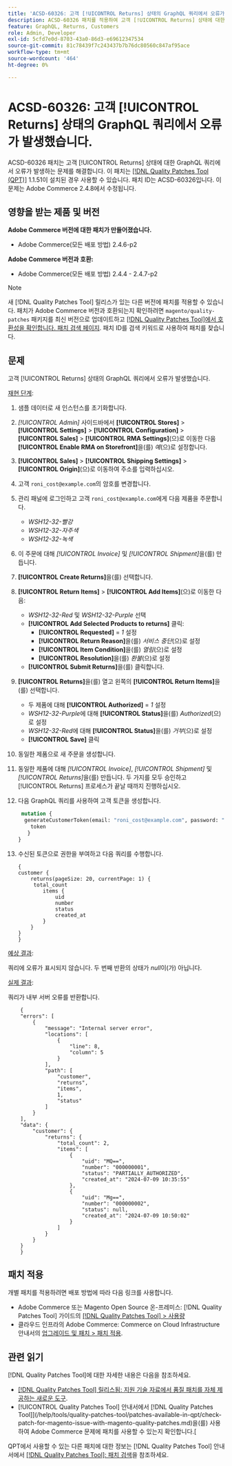 ```yaml
---
title: 'ACSD-60326: 고객 [!UICONTROL Returns] 상태의 GraphQL 쿼리에서 오류가 발생했습니다.'
description: ACSD-60326 패치를 적용하여 고객 [!UICONTROL Returns] 상태에 대한 GraphQL 쿼리에서 오류가 발생하는 Adobe Commerce 문제를 해결합니다.
feature: GraphQL, Returns, Customers
role: Admin, Developer
exl-id: 5cfd7e0d-8703-43a0-86d3-e69612347534
source-git-commit: 81c78439f7c243437b7b76dc80560c847af95ace
workflow-type: tm+mt
source-wordcount: '464'
ht-degree: 0%

---
```


# ACSD-60326: 고객 [!UICONTROL Returns] 상태의 GraphQL 쿼리에서 오류가 발생했습니다.

ACSD-60326 패치는 고객 [!UICONTROL Returns] 상태에 대한 GraphQL 쿼리에서 오류가 발생하는 문제를 해결합니다. 이 패치는 [[!DNL Quality Patches Tool (QPT)]](https://experienceleague.adobe.com/en/docs/commerce-knowledge-base/kb/announcements/commerce-announcements/magento-quality-patches-released-new-tool-to-self-serve-quality-patches) 1.1.51이 설치된 경우 사용할 수 있습니다. 패치 ID는 ACSD-60326입니다. 이 문제는 Adobe Commerce 2.4.8에서 수정됩니다.

## 영향을 받는 제품 및 버전

**Adobe Commerce 버전에 대한 패치가 만들어졌습니다.**

* Adobe Commerce(모든 배포 방법) 2.4.6-p2

**Adobe Commerce 버전과 호환:**

* Adobe Commerce(모든 배포 방법) 2.4.4 - 2.4.7-p2

>[!NOTE]
>
>새 [!DNL Quality Patches Tool] 릴리스가 있는 다른 버전에 패치를 적용할 수 있습니다. 패치가 Adobe Commerce 버전과 호환되는지 확인하려면 `magento/quality-patches` 패키지를 최신 버전으로 업데이트하고 [[!DNL Quality Patches Tool]에서 호환성을 확인합니다. 패치 검색 페이지](https://experienceleague.adobe.com/tools/commerce-quality-patches/index.html). 패치 ID를 검색 키워드로 사용하여 패치를 찾습니다.

## 문제

고객 [!UICONTROL Returns] 상태의 GraphQL 쿼리에서 오류가 발생했습니다.

<u>재현 단계</u>:

1. 샘플 데이터로 새 인스턴스를 초기화합니다.
1. *[!UICONTROL Admin]* 사이드바에서 **[!UICONTROL Stores]** > **[!UICONTROL Settings]** > **[!UICONTROL Configuration]** > **[!UICONTROL Sales]** > **[!UICONTROL RMA Settings]**(으)로 이동한 다음 **[!UICONTROL Enable RMA on Storefront]**&#x200B;을(를) *예*(으)로 설정합니다.
1. **[!UICONTROL Sales]** > **[!UICONTROL Shipping Settings]** > **[!UICONTROL Origin]**(으)로 이동하여 주소를 입력하십시오.
1. 고객 `roni_cost@example.com`의 암호를 변경합니다.
1. 관리 패널에 로그인하고 고객 `roni_cost@example.com`에게 다음 제품을 주문합니다.
   * *WSH12-32-빨강*
   * *WSH12-32-자주색*
   * *WSH12-32-녹색*
1. 이 주문에 대해 *[!UICONTROL Invoice]* 및 *[!UICONTROL Shipment]*&#x200B;을(를) 만듭니다.
1. **[!UICONTROL Create Returns]**&#x200B;을(를) 선택합니다.
1. **[!UICONTROL Return Items]** > **[!UICONTROL Add Items]**(으)로 이동한 다음:
   * *WSH12-32-Red* 및 *WSH12-32-Purple* 선택
   * **[!UICONTROL Add Selected Products to returns]** 클릭:
      * **[!UICONTROL Requested]** = *1* 설정
      * **[!UICONTROL Return Reason]**&#x200B;을(를) *서비스 중단*(으)로 설정
      * **[!UICONTROL Item Condition]**&#x200B;을(를) *열림*(으)로 설정
      * **[!UICONTROL Resolution]**&#x200B;을(를) *환불*(으)로 설정
   * **[!UICONTROL Submit Returns]**&#x200B;을(를) 클릭합니다.
1. **[!UICONTROL Returns]**&#x200B;을(를) 열고 왼쪽의 **[!UICONTROL Return Items]**&#x200B;을(를) 선택합니다.
   * 두 제품에 대해 **[!UICONTROL Authorized]** = *1* 설정
   * *WSH12-32-Purple*&#x200B;에 대해 **[!UICONTROL Status]**&#x200B;을(를) *Authorized*(으)로 설정
   * *WSH12-32-Red*&#x200B;에 대해 **[!UICONTROL Status]**&#x200B;을(를) *거부*(으)로 설정
   * **[!UICONTROL Save]** 클릭
1. 동일한 제품으로 새 주문을 생성합니다.
1. 동일한 제품에 대해 *[!UICONTROL Invoice]*, *[!UICONTROL Shipment]* 및 *[!UICONTROL Returns]*&#x200B;을(를) 만듭니다. 두 가지를 모두 승인하고 [!UICONTROL Returns] 프로세스가 끝날 때까지 진행하십시오.
1. 다음 GraphQL 쿼리를 사용하여 고객 토큰을 생성합니다.

   ```GraphQL
    mutation {
     generateCustomerToken(email: "roni_cost@example.com", password: "password") {
       token
      }
   }
   ```

1. 수신된 토큰으로 권한을 부여하고 다음 쿼리를 수행합니다.

   ```
   {
   customer {
       returns(pageSize: 20, currentPage: 1) {
        total_count
           items {
               uid
               number
               status
               created_at
           }
       }
   }
   }
   ```

<u>예상 결과</u>:

쿼리에 오류가 표시되지 않습니다. 두 번째 반환의 상태가 *null*&#x200B;이(가) 아닙니다.

<u>실제 결과</u>:

쿼리가 내부 서버 오류를 반환합니다.

```
    {
    "errors": [
        {
            "message": "Internal server error",
            "locations": [
                {
                    "line": 8,
                    "column": 5
                }
            ],
            "path": [
                "customer",
                "returns",
                "items",
                1,
                "status"
            ]
        }
    ],
    "data": {
        "customer": {
            "returns": {
                "total_count": 2,
                "items": [
                    {
                        "uid": "MQ==",
                        "number": "000000001",
                        "status": "PARTIALLY_AUTHORIZED",
                        "created_at": "2024-07-09 10:35:55"
                    },
                    {
                        "uid": "Mg==",
                        "number": "000000002",
                        "status": null,
                        "created_at": "2024-07-09 10:50:02"
                    }
                ]
            }
        }
    }
    } 
```

## 패치 적용

개별 패치를 적용하려면 배포 방법에 따라 다음 링크를 사용합니다.

* Adobe Commerce 또는 Magento Open Source 온-프레미스: [!DNL Quality Patches Tool] 가이드의 [[!DNL Quality Patches Tool] > 사용량](/help/tools/quality-patches-tool/usage.md)
* 클라우드 인프라의 Adobe Commerce: Commerce on Cloud Infrastructure 안내서의 [업그레이드 및 패치 > 패치 적용](https://experienceleague.adobe.com/docs/commerce-cloud-service/user-guide/develop/upgrade/apply-patches.html).

## 관련 읽기

[!DNL Quality Patches Tool]에 대한 자세한 내용은 다음을 참조하세요.

* [[!DNL Quality Patches Tool] 릴리스됨: 지원 기술 자료에서 품질 패치를 자체 제공하는 새로운 도구](https://experienceleague.adobe.com/en/docs/commerce-knowledge-base/kb/announcements/commerce-announcements/magento-quality-patches-released-new-tool-to-self-serve-quality-patches).
* [!UICONTROL Quality Patches Tool] 안내서에서  [!DNL Quality Patches Tool]](/help/tools/quality-patches-tool/patches-available-in-qpt/check-patch-for-magento-issue-with-magento-quality-patches.md)을(를) 사용하여 Adobe Commerce 문제에 패치를 사용할 수 있는지 확인합니다.[

QPT에서 사용할 수 있는 다른 패치에 대한 정보는 [!DNL Quality Patches Tool] 안내서에서 [[!DNL Quality Patches Tool]: 패치 검색](https://experienceleague.adobe.com/tools/commerce-quality-patches/index.html)을 참조하세요.
